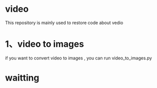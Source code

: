 # video
This repository is mainly used to restore code about vedio

# 1、video to images
if you want to convert video to images , you can run video_to_images.py

# waitting